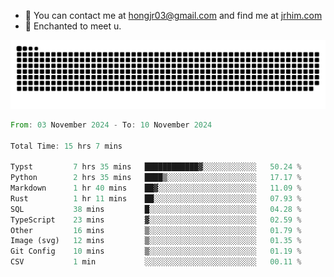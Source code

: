 - 📧 You can contact me at hongjr03@gmail.com and find me at [jrhim.com](https://jrhim.com/)
- 💜 Enchanted to meet u.

![snake_animation](https://raw.githubusercontent.com/hongjr03/hongjr03/output/github-contribution-grid-snake.svg)

<!--START_SECTION:waka-->

```rust
From: 03 November 2024 - To: 10 November 2024

Total Time: 15 hrs 7 mins

Typst         7 hrs 35 mins   ████████████▓░░░░░░░░░░░░   50.24 %
Python        2 hrs 35 mins   ████▒░░░░░░░░░░░░░░░░░░░░   17.17 %
Markdown      1 hr 40 mins    ██▓░░░░░░░░░░░░░░░░░░░░░░   11.09 %
Rust          1 hr 11 mins    ██░░░░░░░░░░░░░░░░░░░░░░░   07.93 %
SQL           38 mins         █░░░░░░░░░░░░░░░░░░░░░░░░   04.28 %
TypeScript    23 mins         ▓░░░░░░░░░░░░░░░░░░░░░░░░   02.59 %
Other         16 mins         ▒░░░░░░░░░░░░░░░░░░░░░░░░   01.79 %
Image (svg)   12 mins         ▒░░░░░░░░░░░░░░░░░░░░░░░░   01.35 %
Git Config    10 mins         ▒░░░░░░░░░░░░░░░░░░░░░░░░   01.19 %
CSV           1 min           ░░░░░░░░░░░░░░░░░░░░░░░░░   00.11 %
```

<!--END_SECTION:waka-->
